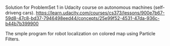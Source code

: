 Solution for ProblemSet 1 in Udacity course on autonomous machines (self-driveng cars).
https://learn.udacity.com/courses/cs373/lessons/900e7b67-59d8-47c8-bd37-7946498eed44/concepts/25e99f52-4531-47da-936c-b44b7b399900

The smple program for robot localization on colored map using Particle Filters.
